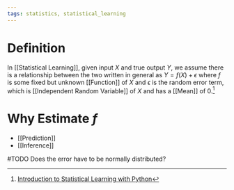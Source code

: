 ```yaml
---
tags: statistics, statistical_learning
---
```


# Definition

In [[Statistical Learning]], given input $X$ and true output $Y$, we assume there is a relationship between the two written in general as $Y = f(X) + \epsilon$ where $f$ is some fixed but unknown [[Function]] of $X$ and $\epsilon$ is the random error term, which is [[Independent Random Variable]] of $X$ and has a [[Mean]] of $0$.[^1]

# Why Estimate $f$
- [[Prediction]]
- [[Inference]]

#TODO 
Does the error have to be normally distributed?

[^1]: [Introduction to Statistical Learning with Python](zotero://open-pdf/library/items/9JTAJ2JI?page=25)